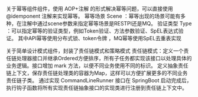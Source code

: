 关于幂等组件组件，使用 AOP+注解 的形式解决幂等问题，可以直接使用 @idemponent 注解来实现幂等。
幂等场景 Scene ：幂等出现的场景可能有多种，在注解中通过scene参数来指定幂等场景是RESTPI还是MQ。
验证类型 Type ：可以指定幂等的验证类型，例如Token验证、方法参数验证、SpEL表达式验证。
其中API幂等使用分布式锁、token令牌 ，MQ幂等使用SpEL去重表实现

关于简单设计模式组件，封装了责任链模式和策略模式
责任链模式：定义一个责任链处理器接口并继承Ordered方便排序，所有子任务都实现该接口以处理具体的业务逻辑。接口增加 mark 方法，以便不同业务使用不同的标识。
定义抽象责任链上下文，保存责任链处理类的容器为Map，这样可以方便扩展更多的不同业务责任链子类。
通过实现 CommandLineRunner 接口在 SpringBoot 启动完成后，执行钩子函数将所有实现责任链抽象接口的实现类进行注册到责任链上下文中。
